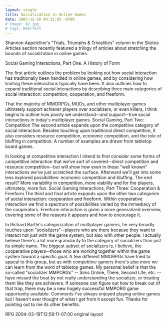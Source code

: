 ```yaml
---
layout: single
title: Socialization in Online Games
date: 2003-12-20 04:32:03 -0700
# image: 02.jpg
# tags: Web/Tech
---
```


Shannon Appelcline's "Trials, Triumphs & Trivialities" column in the Skotos Articles section recently featured a trilogy of articles about stretching the bounds of socialization in online games:

Social Gaming Interactions, Part One: A History of Form

The first article outlines the problem by looking out how social interaction has traditionally been handled in online games, and by considering how limiting these interactions typically have been. It also outlines how to expand traditional social interactions by describing three main categories of social interaction: competition, cooperation, and freeform.

That the majority of MMORPGs, MUDs, and other multiplayer games ultimately support achiever players over socializers, or even killers, I think begins to outline how poorly we understand--and support--true social interactions in today's multiplayer games.
Social Gaming, Part Two: Competition
The second article expands upon the competitive category of social interaction. Besides touching upon traditional direct competition, it also considers resource competition, economic competition, and the role of bluffing in competition. A number of examples are drawn from tabletop board games.

In looking at competitive interaction I intend to first consider some forms of competitive interaction that we've sort of covered--direct competition and resource competition--but will show how even in these "well known" interactions we've just scratched the surface. Afterward we'll get into some less explored possibilities: economic competition and bluffing. The end result? More variability in competition, more viability and for the players, ultimately, more fun.
Social Gaming Interactions, Part Three: Cooperation & Freeform
The third and final article expands upon the other two categories of social interaction: cooperation and freeform. Within cooperative interaction we find a spectrum of possibilities varied by the immediacy of the cooperators. Freeform interaction is given a more generalized overview, covering some of the reasons it appears and how to encourage it.

In Richard Bartle's categorization of multiplayer gamers, he very broadly touches upon "socializers"--players who are there because they want to interact not just with the game system, but also with other people. I actually believe there's a lot more granularity to the category of socializers than just its simple name. The biggest subset of socializers is, I believe, the cooperative players--those who are working together within the game system toward a specific goal. A few different MMORPGs have tried to appeal to this group, but as with competitive gamers there's also more we can learn from the word of tabletop games.
My personal belief is that the so-called "socializer MMPORGs" -- Sims Online, There, Second Life, etc. -- have missed the boat by not really understanding the socializer, or treating them like they are achievers. If someone can figure out how to break out of that trap, there may be a new hugely successful MMPORG game opportunity available.
Comments
I've always enjoyed playing online games but I haven't ever thought of what I get from it except fun. Thanks for pointing out to me its other benefits.

RPG 2004-03-19T12:59:11-07:00
original layout

